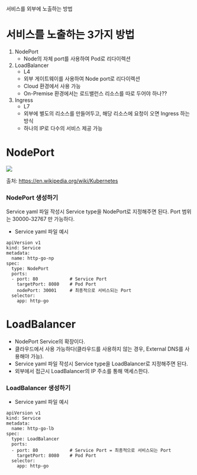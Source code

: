 서비스를 외부에 노출하는 방법

# 서비스를 노출하는 3가지 방법
1) NodePort
    * Node의 자체 port를 사용하여 Pod로 리다이렉션
2) LoadBalancer
    * L4
    * 외부 게이트웨이를 사용하여 Node port로 리다이렉션
    * Cloud 환경에서 사용 가능
    * On-Premise 환경에서는 로드밸런스 리소스를 따로 두어야 하나??
3) Ingress
    * L7
    * 외부에 별도의 리소스를 만들어두고, 해당 리소스에 요청이 오면 Ingress 하는 방식
    * 하나의 IP로 다수의 서비스 제공 가능 

# NodePort

![](/images/10-Service2-NodePort-LoadBalancer-k8s-archi.png)  

출처: https://en.wikipedia.org/wiki/Kubernetes

### NodePort 생성하기

Service yaml 파일 작성시 Service type을 NodePort로 지정해주면 된다. Port 범위는 30000-32767 만 가능하다.

* Service yaml 파일 예시
```
apiVersion v1
kind: Service
metadata:
  name: http-go-np
spec:
  type: NodePort
  ports:
  - port: 80            # Service Port
    targetPort: 8080    # Pod Port
    nodePort: 30001     # 최종적으로 서비스되는 Port
  selector:
    app: http-go
```

# LoadBalancer

* NodePort Service의 확장이다.
* 클라우드에서 사용 가능하다(클라우드를 사용하지 않는 경우, External DNS를 사용해야 가능).
* Service yaml 파일 작성시 Service type을 LoadBalancer로 지정해주면 된다.
* 외부에서 접근시 LoadBalancer의 IP 주소를 통해 액세스한다.

### LoadBalancer 생성하기

* Service yaml 파일 예시
```
apiVersion v1
kind: Service
metadata:
  name: http-go-lb
spec:
  type: LoadBalancer
  ports:
  - port: 80            # Service Port = 최종적으로 서비스되는 Port
    targetPort: 8080    # Pod Port
  selector:
    app: http-go
```